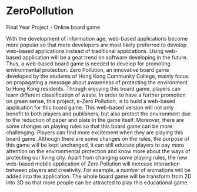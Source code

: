 # ZeroPollution

Final Year Project - Online board game

With the development of information age, web-based applications become more popular so that more developers are most likely preferred to develop web-based applications instead of traditional applications. Using web-based application will be a geat trend on software developing in the future. Thus, a web-based board game is needed to develop for promoting environmental protection.
Zero Pollution, an innovative board game developed by the students of Hong Kong Community College, mainly focus on propagating a message about awareness of protecting the environment to Hong Kong residents. Through enjoying this board game, players can learn different classification of waste. In order to have a further promotion on green sense, this project, e-Zero Pollution, is to build a web-based application for this board game. This web-based version will not only benefit to both players and publishers, but also protect the environment due to the reduction of paper and plate in the game itself.
Moreover, there are some changes on playing rules so that this board game can be more challenging. Players can find more excitement when they are playing this board game. Although there are some changes on the rules, the purpose of this game will be kept unchanged, it can still educate players to pay more attention on the environmental protection and know more about the ways of protecting our living city.
Apart from changing some playing rules, the new web-based mobile application of Zero Pollution will increase interaction between players and creativity. For example, a number of animations will be added into the application. The whole board game will be transform from 2D into 3D so that more people can be attracted to play this educational game.
